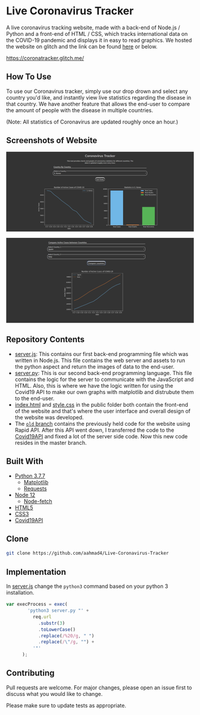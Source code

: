 # Live Coronavirus Tracker
A live coronavirus tracking website, made with a back-end of Node.js / Python and a front-end of HTML / CSS, which tracks international data on the COVID-19 pandemic and displays it in easy to read graphics. We hosted the website on glitch and the link can be found [here](https://coronatracker.glitch.me/) or below.

https://coronatracker.glitch.me/

## How To Use
To use our Coronavirus tracker, simply use our drop drown and select any country you'd like, and instantly view live statistics regarding the disease in that country. We have another feature that allows the end-user to compare the amount of people with the disease in multiple countries.

(Note: All statistics of Coronavirus are updated roughly once an hour.)


## Screenshots of Website

![](screenshot1.png)

![](screenshot2.png)

## Repository Contents
* [server.js](https://github.com/aahmad4/Live-Coronavirus-Tracker/blob/master/server.js): This contains our first back-end programming file which was written in Node.js. This file contains the web server and assets to run the python aspect and return the images of data to the end-user.
* [server.py](https://github.com/aahmad4/Live-Coronavirus-Tracker/blob/master/server.py): This is our second back-end programming language. This file contains the logic for the server to communicate with the JavaScript and HTML. Also, this is where we have the logic written for using the Covid19 API to make our own graphs with matplotlib and distrubute them to the end-user.
* [index.html](https://github.com/aahmad4/Live-Coronavirus-Tracker/blob/master/public/index.html) and [style.css](https://github.com/aahmad4/Live-Coronavirus-Tracker/blob/master/public/style.css) in the public folder both contain the front-end of the website and that's where the user interface and overall design of the website was developed.
* The [`old` branch](https://github.com/aahmad4/Live-Coronavirus-Tracker/tree/old) contains the previously held code for the website using Rapid API. After this API went down, I transferred the code to the [Covid19API](https://covid19api.com/) and fixed a lot of the server side code. Now this new code resides in the master branch. 

## Built With

* [Python 3.7.7](https://www.python.org/)
   * [Matplotlib](https://matplotlib.org/)
   * [Requests](https://requests.readthedocs.io/en/master/)
* [Node 12](https://nodejs.org/en/)
   * [Node-fetch](https://www.npmjs.com/package/node-fetch)
* [HTML5](https://developer.mozilla.org/en-US/docs/Web/HTML)
* [CSS3](https://developer.mozilla.org/en-US/docs/Archive/CSS3)
* [Covid19API](https://covid19api.com/)

## Clone
```bash
git clone https://github.com/aahmad4/Live-Coronavirus-Tracker
```

## Implementation

In [server.js](https://github.com/aahmad4/Live-Coronavirus-Tracker/blob/master/server.js) change the `python3` command 
based on your python 3 installation.

```javascript
var execProcess = exec(
        'python3 server.py "' +
          req.url
            .substr(3)
            .toLowerCase()
            .replace(/%20/g, " ")
            .replace(/\"/g, "") +
          '"'
      );
```
## Contributing

Pull requests are welcome. For major changes, please open an issue first to discuss what you would like to change.

Please make sure to update tests as appropriate.
